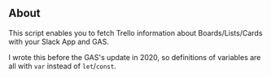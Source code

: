 ## About

This script enables you to fetch Trello information about Boards/Lists/Cards with your Slack App and GAS.

I wrote this before the GAS's update in 2020, so definitions of variables are all with `var` instead of `let`/`const`.
